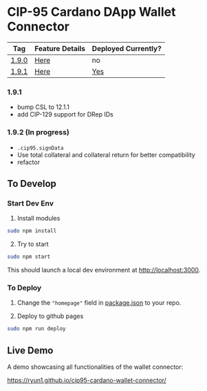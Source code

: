 # CIP-95 Cardano DApp Wallet Connector

| Tag | Feature Details | Deployed Currently? |
| --- | --------------- | ------------------- |
| [1.9.0](https://github.com/Ryun1/cip95-cardano-wallet-connector/releases/tag/1.9.0) | [Here](./CHANGELOG.md#190) | no |
| [1.9.1](https://github.com/Ryun1/cip95-cardano-wallet-connector/releases/tag/1.9.1) | [Here](./CHANGELOG.md#190) | [Yes](https://ryun1.github.io/cip95-cardano-wallet-connector/) |

### 1.9.1

- bump CSL to 12.1.1
- add CIP-129 support for DRep IDs

### 1.9.2 (In progress)

- `.cip95.signData`
- Use total collateral and collateral return for better compatibility
- refactor

## To Develop

### Start Dev Env

1. Install modules

```bash
sudo npm install
```

2. Try to start

```bash
sudo npm start
```

This should launch a local dev environment at [http://localhost:3000](http://localhost:3000).

### To Deploy

1. Change the `"homepage"` field in [package.json](./package.json) to your repo.

2. Deploy to github pages

```bash
sudo npm run deploy
```

## Live Demo

A demo showcasing all functionalities of the wallet connector:

https://ryun1.github.io/cip95-cardano-wallet-connector/